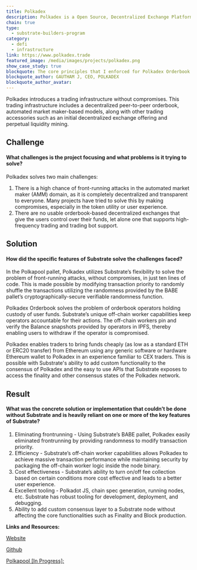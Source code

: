 ```yaml
---
title: Polkadex
description: Polkadex is a Open Source, Decentralized Exchange Platform that features feeless trades, Market Order, AMM and full focus on UI.
chain: true
type:
  - substrate-builders-program
category:
  - defi
  - infrastructure
link: https://www.polkadex.trade
featured_image: /media/images/projects/polkadex.png
show_case_study: true
blockquote: The core principles that I enforced for Polkadex Orderbook include bringing a world-class UX without compromising user fund security. This is possible due to the flexibility and modular nature of the Substrate Framework.
blockquote_author: GAUTHAM J, CEO, POLKADEX
blockquote_author_avatar: 
---
```

Polkadex introduces a trading infrastructure without compromises. This trading infrastructure includes a decentralized peer-to-peer orderbook, automated market maker-based models, along with other trading accessories such as an initial decentralized exchange offering and perpetual liquidity mining.

Challenge
---------

#### What challenges is the project focusing and what problems is it trying to solve?

Polkadex solves two main challenges:

1.  There is a high chance of front-running attacks in the automated market maker (AMM) domain, as it is completely decentralized and transparent to everyone. Many projects have tried to solve this by making compromises, especially in the token utility or user experience.
2.  There are no usable orderbook-based decentralized exchanges that give the users control over their funds, let alone one that supports high-frequency trading and trading bot support.

Solution
--------

#### How did the specific features of Substrate solve the challenges faced?

In the Polkapool pallet, Polkadex utilizes Substrate’s flexibility to solve the problem of front-running attacks, without compromises, in just ten lines of code. This is made possible by modifying transaction priority to randomly shuffle the transactions utilizing the randomness provided by the BABE pallet’s cryptographically-secure verifiable randomness function.

Polkadex Orderbook solves the problem of orderbook operators holding custody of user funds. Substrate’s unique off-chain worker capabilities keep operators accountable for their actions. The off-chain workers pin and verify the Balance snapshots provided by operators in IPFS, thereby enabling users to withdraw if the operator is compromised.

Polkadex enables traders to bring funds cheaply (as low as a standard ETH or ERC20 transfer) from Ethereum using any generic software or hardware Ethereum wallet to Polkadex in an experience familiar to CEX traders. This is possible with Substrate's ability to add custom functionality to the consensus of Polkadex and the easy to use APIs that Substrate exposes to access the finality and other consensus states of the Polkadex network.

Result
------

#### What was the concrete solution or implementation that couldn’t be done without Substrate and is heavily reliant on one or more of the key features of Substrate?

1.  Eliminating frontrunning - Using Substrate’s BABE pallet, Polkadex easily eliminated frontrunning by providing randomness to modify transaction priority.
2.  Efficiency - Substrate’s off-chain worker capabilities allows Polkadex to achieve massive transaction performance while maintaining security by packaging the off-chain worker logic inside the node binary.
3.  Cost effectiveness - Substrate’s ability to turn on/off fee collection based on certain conditions more cost effective and leads to a better user experience.
4.  Excellent tooling - Polkadot JS, chain spec generation, running nodes, etc. Substrate has robust tooling for development, deployment, and debugging.
5.  Ability to add custom consensus layer to a Substrate node without affecting the core functionalities such as Finality and Block production.

**Links and Resources:**

[Website](https://www.polkadex.trade/)

[Github](https://github.com/Polkadex-Substrate/Polkadex)

[Polkapool \[In Progress\]:](https://github.com/Polkadex-Substrate/Polkadex/tree/develop/pallets/polkapool)